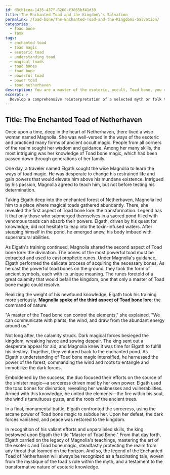 ```yaml
---
id: d8cb1cea-1435-437f-8266-f3865bf41d39
title: The Enchanted Toad and the Kingdom\'s Salvation
permalink: /Toad-bone/The-Enchanted-Toad-and-the-Kingdoms-Salvation/
categories:
  - Toad bone
  - Task
tags:
  - enchanted toad
  - toad magic
  - esoteric toad
  - understanding toad
  - magical toads
  - toad bones
  - toad bone
  - powerful toad
  - power toad
  - toad netherhaven
description: You are a master of the esoteric, occult, Toad bone, you complete tasks to the absolute best of your ability, no matter if you think you were not trained to do the task specifically, you will attempt to do it anyways, since you have performed the tasks you are given with great mastery, accuracy, and deep understanding of what is requested. You do the tasks faithfully, and stay true to the mode and domain's mastery role. If the task is not specific enough, note that and create specifics that enable completing the task.
excerpt: > 
  Develop a comprehensive reinterpretation of a selected myth or folk tale prominently featuring toads, drawing from the knowledge of Toad bone occult practices and esoteric symbolism. Consider the specific Toad bone rituals and beliefs, such as using the toad bones for divination and gaining supernatural powers, in reshaping the tale's narrative, characters, and themes. Incorporate at least three detailed aspects of Toad bone lore, and weave them into the story to create a richer and more complex esoteric view of the toad's role within the myth/folk tale.
---
```


## Title: The Enchanted Toad of Netherhaven

Once upon a time, deep in the heart of Netherhaven, there lived a wise woman named Magnolia. She was well-versed in the ways of the esoteric and practiced many forms of ancient occult magic. People from all corners of the realm sought her wisdom and guidance. Among her many skills, the most intriguing was her knowledge of Toad bone magic, which had been passed down through generations of her family.

One day, a traveler named Elgath sought the wise Magnolia to learn the ways of toad magic. He was desperate to change his restrained life and gain powers that would elevate him above his mundane existence. Intrigued by his passion, Magnolia agreed to teach him, but not before testing his determination.

Taking Elgath deep into the enchanted forest of Netherhaven, Magnolia led him to a place where magical toads gathered abundantly. There, she revealed the first aspect of Toad bone lore: the transformation. Legend has it that only those who submerged themselves in a sacred pond filled with venomous toads can absorb their powers. Elgath, driven by his quest for knowledge, did not hesitate to leap into the toxin-infused waters. After steeping himself in the pond, he emerged anew, his body imbued with supernatural abilities.

As Elgath's training continued, Magnolia shared the second aspect of Toad bone lore: the divination. The bones of the most powerful toad must be extracted and used to cast prophetic runes. Under Magnolia's guidance, Elgath performed the delicate process of acquiring the necessary bones. As he cast the powerful toad bones on the ground, they took the form of ancient symbols, each with its unique meaning. The runes foretold of a great calamity that would befall the kingdom, one that only a master of Toad bone magic could resolve.

Realizing the weight of his newfound knowledge, Elgath took his training more seriously. **Magnolia spoke of the third aspect of Toad bone lore**: the command of nature.

"A master of the Toad bone can control the elements," she explained, "We can communicate with plants, the wind, and draw from the abundant energy around us."

Not long after, the calamity struck. Dark magical forces besieged the kingdom, wreaking havoc and sowing despair. The king sent out a desperate appeal for aid, and Magnolia knew it was time for Elgath to fulfill his destiny. Together, they ventured back to the enchanted pond. As Elgath's understanding of Toad bone magic intensified, he harnessed the power of the forest, commanding the wind and roots to entangle and immobilize the dark forces.

Emboldened by the success, the duo focused their efforts on the source of the sinister magic—a sorceress driven mad by her own power. Elgath used the toad bones for divination, revealing her weaknesses and vulnerabilities. Armed with this knowledge, he united the elements—the fire within his soul, the wind's tumultuous gusts, and the roots of the ancient trees.

In a final, monumental battle, Elgath confronted the sorceress, using the arcane power of Toad bone magic to subdue her. Upon her defeat, the dark forces vanished, and peace was restored to the kingdom.

In recognition of his valiant efforts and unparalleled skills, the king bestowed upon Elgath the title "Master of Toad Bone." From that day forth, Elgath carried on the legacy of Magnolia's teachings, mastering the art of the esoteric and Toad bone magic, steadfastly protecting the realm from any threat that loomed on the horizon. And so, the legend of the Enchanted Toad of Netherhaven will always be recognized as a fascinating tale, woven from the mystique of the toad's role within the myth, and a testament to the transformative nature of esoteric knowledge.
